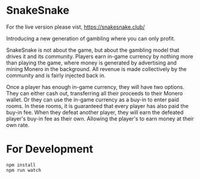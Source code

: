 # SnakeSnake
For the live version please vist, https://snakesnake.club/

Introducing a new generation of gambling where you can only profit.

SnakeSnake is not about the game, but about the gambling model that drives it and its community.
Players earn in-game currency by nothing more than playing the game, where money is generated by advertising and mining Monero in the background.
All revenue is made collectively by the community and is fairly injected back in.

Once a player has enough in-game currency, they will have two options. 
They can either cash out, transferring all their proceeds to their Monero wallet.
Or they can use the in-game currency as a buy-in to enter paid rooms. In these rooms, it is guaranteed that every player has also paid the buy-in fee. When they defeat another player, they will earn the defeated player's buy-in fee as their own. Allowing the player's to earn money at their own rate.


# For Development
```
npm install
npm run watch
```

